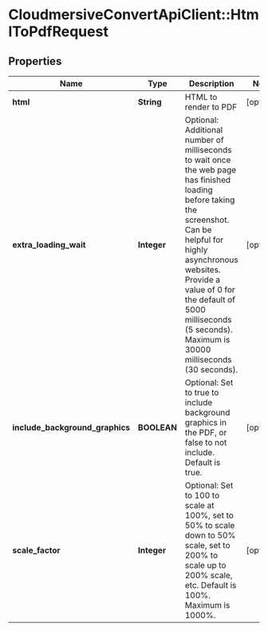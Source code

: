 # CloudmersiveConvertApiClient::HtmlToPdfRequest

## Properties
Name | Type | Description | Notes
------------ | ------------- | ------------- | -------------
**html** | **String** | HTML to render to PDF | [optional] 
**extra_loading_wait** | **Integer** | Optional: Additional number of milliseconds to wait once the web page has finished loading before taking the screenshot.  Can be helpful for highly asynchronous websites. Provide a value of 0 for the default of 5000 milliseconds (5 seconds). Maximum is 30000 milliseconds (30 seconds). | [optional] 
**include_background_graphics** | **BOOLEAN** | Optional: Set to true to include background graphics in the PDF, or false to not include.  Default is true. | [optional] 
**scale_factor** | **Integer** | Optional: Set to 100 to scale at 100%, set to 50% to scale down to 50% scale, set to 200% to scale up to 200% scale, etc.  Default is 100%. Maximum is 1000%. | [optional] 


